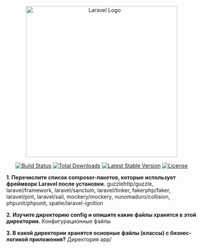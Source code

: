 <p align="center"><a href="https://laravel.com" target="_blank"><img src="https://raw.githubusercontent.com/laravel/art/master/logo-lockup/5%20SVG/2%20CMYK/1%20Full%20Color/laravel-logolockup-cmyk-red.svg" width="400" alt="Laravel Logo"></a></p>

<p align="center">
<a href="https://github.com/laravel/framework/actions"><img src="https://github.com/laravel/framework/workflows/tests/badge.svg" alt="Build Status"></a>
<a href="https://packagist.org/packages/laravel/framework"><img src="https://img.shields.io/packagist/dt/laravel/framework" alt="Total Downloads"></a>
<a href="https://packagist.org/packages/laravel/framework"><img src="https://img.shields.io/packagist/v/laravel/framework" alt="Latest Stable Version"></a>
<a href="https://packagist.org/packages/laravel/framework"><img src="https://img.shields.io/packagist/l/laravel/framework" alt="License"></a>
</p>

 
**1. Перечислите список composer-пакетов, которые использует фреймворк Laravel после установки.**
guzzlehttp/guzzle, laravel/framework, laravel/sanctum, laravel/tinker, fakerphp/faker, laravel/pint, laravel/sail, mockery/mockery, nunomaduro/collision, phpunit/phpunit, spatie/laravel-ignition

**2. Изучите директорию config и опишите какие файлы хранятся в этой директории.**
Конфигурационные файлы

**3. В какой директории хранятся основные файлы (классы) с бизнес-логикой приложения?**
Директория app/

